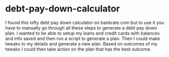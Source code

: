# debt-pay-down-calculator
I found this nifty debt pay down calculator on bankrate.com
but to use it you have to manually go through all these steps
to generate a debt pay down plan. I wanted to be able to setup
my loans and credit cards with balances and info saved and then
run a script to generate a plan. Then I could make tweaks to my
details and generate a new plan. Based on outcomes of my tweaks
I could then take action on the plan that has the best outcome.
